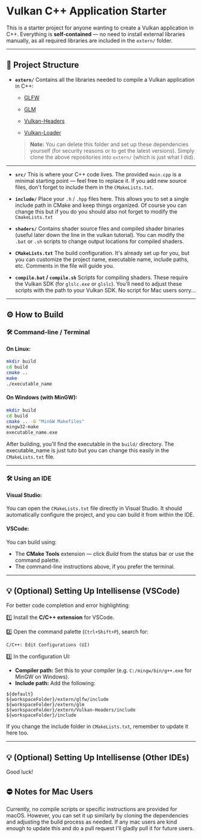 # Vulkan C++ Application Starter

This is a starter project for anyone wanting to create a Vulkan application in C++. Everything is **self-contained** — no need to install external libraries manually, as all required libraries are included in the `extern/` folder.

---

## 📂 Project Structure

* **`extern/`**
  Contains all the libraries needed to compile a Vulkan application in C++:

  * [GLFW](https://github.com/glfw/glfw)

  * [GLM](https://github.com/g-truc/glm)

  * [Vulkan-Headers](https://github.com/KhronosGroup/Vulkan-Headers)

  * [Vulkan-Loader](https://github.com/KhronosGroup/Vulkan-Loader)

  > **Note:** You can delete this folder and set up these dependencies yourself (for security reasons or to get the latest versions). Simply clone the above repositories into `extern/` (which is just what I did).

---

* **`src/`**
  This is where your C++ code lives. The provided `main.cpp` is a minimal starting point — feel free to replace it. If you add new source files, don't forget to include them in the `CMakeLists.txt`.

* **`include/`**
  Place your `.h` / `.hpp` files here. This allows you to set a single include path in CMake and keep things organized. Of course you can change this but if you do you should also not forget to modify the `CmakeLists.txt`

* **`shaders/`**
  Contains shader source files and compiled shader binaries (useful later down the line in the vulkan tutorial). You can modify the `.bat` or `.sh` scripts to change output locations for compiled shaders.

* **`CMakeLists.txt`**
  The build configuration. It's already set up for you, but you can customize the project name, executable name, include paths, etc. Comments in the file will guide you.

* **`compile.bat` / `compile.sh`**
  Scripts for compiling shaders. These require the Vulkan SDK (for `glslc.exe` or `glslc`). You'll need to adjust these scripts with the path to your Vulkan SDK.
  No script for Mac users sorry...

---

## ⚙️ How to Build

### 🛠 Command-line / Terminal

#### On Linux:

```bash
mkdir build
cd build
cmake ..
make
./executable_name
```

#### On Windows (with MinGW):

```bash
mkdir build
cd build
cmake .. -G "MinGW Makefiles"
mingw32-make
executable_name.exe
```

After building, you'll find the executable in the `build/` directory. The executable_name is just tuto but you can change this easily in the `CMakeLists.txt` file.

---

### 🛠 Using an IDE

#### Visual Studio:

You can open the `CMakeLists.txt` file directly in Visual Studio. It should automatically configure the project, and you can build it from within the IDE.

#### VSCode:

You can build using:

* The **CMake Tools** extension — click *Build* from the status bar or use the command palette.
* The command-line instructions above, if you prefer the terminal.

---

## 💡 (Optional) Setting Up Intellisense (VSCode)

For better code completion and error highlighting:

1️⃣ Install the **C/C++ extension** for VSCode.

2️⃣ Open the command palette (`Ctrl+Shift+P`), search for:

```
C/C++: Edit Configurations (UI)
```

3️⃣ In the configuration UI:

* **Compiler path:** Set this to your compiler (e.g. `C:/mingw/bin/g++.exe` for MinGW on Windows).
* **Include path:** Add the following:

```plaintext
${default}
${workspaceFolder}/extern/glfw/include
${workspaceFolder}/extern/glm
${workspaceFolder}/extern/Vulkan-Headers/include
${workspaceFolder}/include
```

If you change the include folder in `CMakeLists.txt`, remember to update it here too.

---

## 💡 (Optional) Setting Up Intellisense (Other IDEs)

Good luck!

## ⛔ Notes for Mac Users

Currently, no compile scripts or specific instructions are provided for macOS. However, you can set it up similarly by cloning the dependencies and adjusting the build process as needed. If any mac users are kind enough to update this and do a pull request I'll gladly pull it for future users.
